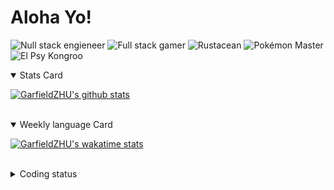 # Aloha Yo!

![Null stack engieneer](https://img.shields.io/badge/-Null_stack_engineer-a890f0)
![Full stack gamer](https://img.shields.io/badge/-Full_stack_gamer-78c850)
![Rustacean](https://img.shields.io/badge/-Rustacean-f74c00)
![Pokémon Master](https://img.shields.io/badge/-Pokémon_Master-f8d030)
![El Psy Kongroo](https://img.shields.io/badge/-El_Psy_Kongroo-6890f0)


<details open>
<summary>Stats Card</summary>
 
[![GarfieldZHU's github stats](https://github-readme-stats.vercel.app/api?username=GarfieldZHU&show_icons=true&theme=tokyonight)](https://github.com/anuraghazra/github-readme-stats)
 
</details>

<br/>

<details open>
<summary>Weekly language Card</summary>
 
[![GarfieldZHU's wakatime stats](https://github-readme-stats.vercel.app/api/wakatime?username=AlohaYo&theme=nightowl&layout=compact)](https://github.com/GarfieldZHU/GarfieldZHU)


<br/>

</details>

<details>

<summary>Coding status</summary>

<br/>

<!--START_SECTION:waka-->
**🐱 My Github Data** 

> 🏆 183 Contributions in the Year 2021
 > 
> 📦 472.8 kB Used in Github's Storage 
 > 
> 🚫 Not Opted to Hire
 > 
> 📜 54 Public Repositories 
 > 
> 🔑 32 Private Repositories  
 > 
**I'm a Night 🦉** 

```text
🌞 Morning    71 commits     ███░░░░░░░░░░░░░░░░░░░░░░   14.49% 
🌆 Daytime    136 commits    ███████░░░░░░░░░░░░░░░░░░   27.76% 
🌃 Evening    182 commits    █████████░░░░░░░░░░░░░░░░   37.14% 
🌙 Night      101 commits    █████░░░░░░░░░░░░░░░░░░░░   20.61%

```


📊 **This Week I Spent My Time On** 

```text
💬 Programming Languages: 
TypeScript               20 hrs 15 mins      ████████████████████░░░░░   80.22% 
Rust                     3 hrs 1 min         ███░░░░░░░░░░░░░░░░░░░░░░   11.98% 
SCSS                     1 hr 6 mins         █░░░░░░░░░░░░░░░░░░░░░░░░   4.38% 
JSON                     22 mins             ░░░░░░░░░░░░░░░░░░░░░░░░░   1.48% 
Markdown                 10 mins             ░░░░░░░░░░░░░░░░░░░░░░░░░   0.71%

🔥 Editors: 
VS Code                  25 hrs 5 mins       ████████████████████████░   99.39% 
IntelliJ                 9 mins              ░░░░░░░░░░░░░░░░░░░░░░░░░   0.61%

💻 Operating System: 
Mac                      21 hrs 59 mins      █████████████████████░░░░   87.07% 
Windows                  3 hrs 15 mins       ███░░░░░░░░░░░░░░░░░░░░░░   12.93%

```


<!--END_SECTION:waka-->

</details>
